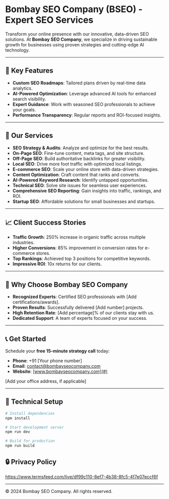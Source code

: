 # Bombay SEO Company (BSEO) - Expert SEO Services

Transform your online presence with our innovative, data-driven SEO solutions. At **Bombay SEO Company**, we specialize in driving sustainable growth for businesses using proven strategies and cutting-edge AI technology.

---

## 🚀 Key Features

- **Custom SEO Roadmaps**: Tailored plans driven by real-time data analytics.
- **AI-Powered Optimization**: Leverage advanced AI tools for enhanced search visibility.
- **Expert Guidance**: Work with seasoned SEO professionals to achieve your goals.
- **Performance Transparency**: Regular reports and ROI-focused insights.

---

## 🎯 Our Services

- **SEO Strategy & Audits**: Analyze and optimize for the best results.
- **On-Page SEO**: Fine-tune content, meta tags, and site structure.
- **Off-Page SEO**: Build authoritative backlinks for greater visibility.
- **Local SEO**: Drive more foot traffic with optimized local listings.
- **E-commerce SEO**: Scale your online store with data-driven strategies.
- **Content Optimization**: Craft content that ranks and converts.
- **AI-Powered Keyword Research**: Identify untapped opportunities.
- **Technical SEO**: Solve site issues for seamless user experiences.
- **Comprehensive SEO Reporting**: Gain insights into traffic, rankings, and ROI.
- **Startup SEO**: Affordable solutions for small businesses and startups.

---

## 📈 Client Success Stories

- **Traffic Growth**: 250% increase in organic traffic across multiple industries.
- **Higher Conversions**: 85% improvement in conversion rates for e-commerce stores.
- **Top Rankings**: Achieved top 3 positions for competitive keywords.
- **Impressive ROI**: 10x returns for our clients.

---

## 🤝 Why Choose Bombay SEO Company

- **Recognized Experts**: Certified SEO professionals with [Add certifications/awards].
- **Proven Results**: Successfully delivered [Add number] projects.
- **High Retention Rate**: [Add percentage]% of our clients stay with us.
- **Dedicated Support**: A team of experts focused on your success.

---

## 📞 Get Started

Schedule your **free 15-minute strategy call** today:

- **Phone**: +91 [Your phone number]
- **Email**: contact@bombayseocompany.com
- **Website**: [www.bombayseocompany.com](#)

[Add your office address, if applicable]

---

## 🔧 Technical Setup

```bash
# Install dependencies
npm install

# Start development server
npm run dev

# Build for production
npm run build
```


## 🔒 Privacy Policy

https://www.termsfeed.com/live/df99c110-8ef7-4b38-8fc5-4f7e07eccf6f

---

© 2024 Bombay SEO Company. All rights reserved.
```
